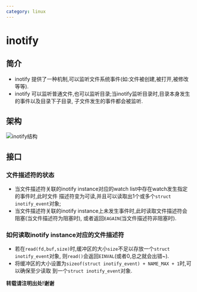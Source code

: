 ```yaml
---
category: linux
---
```


# inotify

## 简介
*   inotify 提供了一种机制,可以监听文件系统事件(如:文件被创建,被打开,被修改等等).
*   inotify 可以监听普通文件,也可以监听目录;当inotify监听目录时,目录本身发生的事件以及目录下子目录,
    子文件发生的事件都会被监听.

## 架构
![inotify结构]({{site.url}}/assets/4.png)

## 接口

### 文件描述符的状态
*   当文件描述符关联的inotify instance对应的watch list中存在watch发生指定的事件时,此时文件
    描述符变为可读,并且可以读取出1个或多个`struct inotify_event`对象;
*   当文件描述符关联的inotify instance上未发生事件时,此时读取文件描述符会阻塞(当文件描述符为阻塞时),
    或者返回`EAGAIN`(当文件描述符非阻塞时).

### 如何读取inotify instance对应的文件描述符
*   若在`read(fd,buf,size)`时,缓冲区的大小`size`不足以存放一个`struct inotify_event`对象,
    则`read()`会返回`EINVAL`(或者0,总之就会出错~).
*   将缓冲区的大小设置为`sizeof(struct inotify_event) + NAME_MAX + 1`时,可以确保至少读取
    到一个`struct inotify_event`对象.




**转载请注明出处!谢谢**
